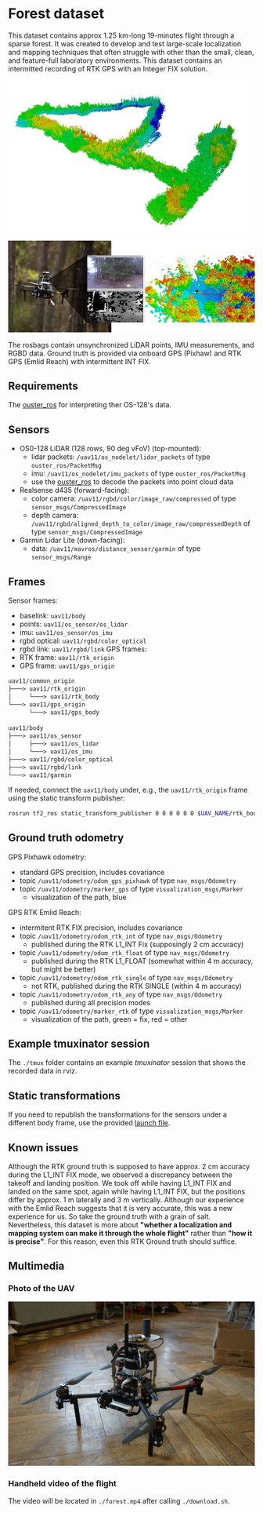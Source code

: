 # Forest dataset

This dataset contains approx 1.25 km-long 19-minutes flight through a sparse forest.
It was created to develop and test large-scale localization and mapping techniques that often struggle with other than the small, clean, and feature-full laboratory environments.
This dataset contains an intermitted recording of RTK GPS with an Integer FIX solution.

![](.fig/forest_map.jpg)

![](.fig/uav_forest.jpg)

The rosbags contain unsynchronized LiDAR points, IMU measurements, and RGBD data.
Ground truth is provided via onboard GPS (Pixhaw) and RTK GPS (Emlid Reach) with intermittent INT FIX.

## Requirements

The [ouster_ros](https://github.com/ctu-mrs/ouster/) for interpreting ther OS-128's data.

## Sensors

- OS0-128 LiDAR (128 rows, 90 deg vFoV) (top-mounted):
  - lidar packets: `/uav11/os_nodelet/lidar_packets` of type `ouster_ros/PacketMsg`
  - imu: `/uav11/os_nodelet/imu_packets` of type `ouster_ros/PacketMsg`
  - use the [ouster_ros](https://github.com/ctu-mrs/ouster/) to decode the packets into point cloud data
- Realsense d435 (forward-facing):
  - color camera: `/uav11/rgbd/color/image_raw/compressed` of type `sensor_msgs/CompressedImage`
  - depth camera: `/uav11/rgbd/aligned_depth_to_color/image_raw/compressedDepth` of type `sensor_msgs/CompressedImage`
- Garmin Lidar Lite (down-facing):
  - data: `/uav11/mavros/distance_sensor/garmin` of type `sensor_msgs/Range`

## Frames

Sensor frames:
- baselink: `uav11/body`
- points: `uav11/os_sensor/os_lidar`
- imu: `uav11/os_sensor/os_imu`
- rgbd optical: `uav11/rgbd/color_optical`
- rgbd link: `uav11/rgbd/link`
GPS frames:
- RTK frame: `uav11/rtk_origin`
- GPS frame: `uav11/gps_origin`

```
uav11/common_origin
├───> uav11/rtk_origin
│     └───> uav11/rtk_body
└───> uav11/gps_origin
      └───> uav11/gps_body

uav11/body
├───> uav11/os_sensor
│     ├───> uav11/os_lidar
│     └───> uav11/os_imu
├───> uav11/rgbd/color_optical
├───> uav11/rgbd/link
└───> uav11/garmin
```

If needed, connect the `uav11/body` under, e.g., the `uav11/rtk_origin` frame using the static transform publisher:

```bash
rosrun tf2_ros static_transform_publisher 0 0 0 0 0 0 $UAV_NAME/rtk_body $UAV_NAME/body
```

## Ground truth odometry

GPS Pixhawk odometry:

- standard GPS precision, includes covariance
- topic `/uav11/odometry/odom_gps_pixhawk` of type `nav_msgs/Odometry`
- topic `/uav11/odometry/marker_gps` of type `visualization_msgs/Marker`
  - visualization of the path, blue

GPS RTK Emlid Reach:

- intermitent RTK FIX precision, includes covariance
- topic `/uav11/odometry/odom_rtk_int` of type `nav_msgs/Odometry`
  - published during the RTK L1_INT Fix (supposingly 2 cm accuracy)
- topic `/uav11/odometry/odom_rtk_float` of type `nav_msgs/Odometry`
  - published during the RTK L1_FLOAT (somewhat within 4 m accuracy, but might be better)
- topic `/uav11/odometry/odom_rtk_single` of type `nav_msgs/Odometry`
  - not RTK, published during the RTK SINGLE (within 4 m accuracy)
- topic `/uav11/odometry/odom_rtk_any` of type `nav_msgs/Odometry`
  - published during all precision modes
- topic `/uav11/odometry/marker_rtk` of type `visualization_msgs/Marker`
  - visualization of the path, green = fix, red = other

## Example tmuxinator session

The `./tmux` folder contains an example _tmuxinator_ session that shows the recorded data in rviz.

## Static transformations

If you need to republish the transformations for the sensors under a different body frame, use the provided [launch file](./tmux/static_tfs.launch).

## Known issues

Although the RTK ground truth is supposed to have approx. 2 cm accuracy during the L1_INT FIX mode, we observed a discrepancy between the takeoff and landing position.
We took off while having L1_INT FIX and landed on the same spot, again while having L1_INT FIX, but the positions differ by approx. 1 m laterally and 3 m vertically.
Although our experience with the Emlid Reach suggests that it is very accurate, this was a new experience for us.
So take the ground truth with a grain of salt.
Nevertheless, this dataset is more about **"whether a localization and mapping system can make it through the whole flight"** rather than **"how it is precise"**.
For this reason, even this RTK Ground truth should suffice.

## Multimedia

### Photo of the UAV

![](.fig/uav11_1.jpg)

### Handheld video of the flight

The video will be located in `./forest.mp4` after calling `./download.sh`.

